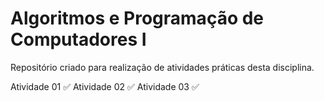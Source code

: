 # Algoritmos e Programação de Computadores I

Repositório criado para realização de atividades práticas desta disciplina.

Atividade 01 ✅ 
Atividade 02 ✅
Atividade 03 ✅